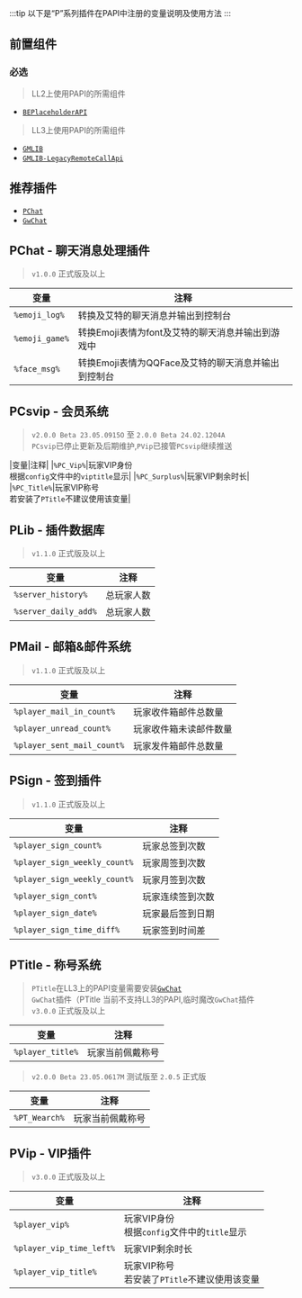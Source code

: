:::tip
以下是“P”系列插件在PAPI中注册的变量说明及使用方法
:::

## 前置组件
### 必选
> LL2上使用PAPI的所需组件 
- [`BEPlaceholderAPI`](https://www.minebbs.com/resources/beplaceholderapi.4181/) 
> LL3上使用PAPI的所需组件 
- [`GMLIB`](https://www.minebbs.com/resources/gmlib.6636/) 
- [`GMLIB-LegacyRemoteCallApi`](https://www.minebbs.com/resources/gmlib-legacyremotecallapi-gmlib-remotecallapi.7159/) 

## 推荐插件
- [`PChat`](https://www.minebbs.com/resources/pchat.6818/) 
- [`GwChat`](https://www.minebbs.com/threads/gwchat-papi.25536/) 


## PChat - 聊天消息处理插件 
> `v1.0.0` 正式版及以上

|变量|注释|
|---|---|
| `%emoji_log%` | 转换及艾特的聊天消息并输出到控制台 | 
| `%emoji_game%` | 转换Emoji表情为font及艾特的聊天消息并输出到游戏中 |
| `%face_msg%` | 转换Emoji表情为QQFace及艾特的聊天消息并输出到控制台 |


## PCsvip - 会员系统 
> `v2.0.0 Beta 23.05.0915O` 至 `2.0.0 Beta 24.02.1204A`  
> `PCsvip`已停止更新及后期维护,`PVip`已接管`PCsvip`继续推送 

|变量|注释|
|`%PC_Vip%`|玩家VIP身份<br>根据`config`文件中的`viptitle`显示|
|`%PC_Surplus%`|玩家VIP剩余时长|
|`%PC_Title%`|玩家VIP称号<br>若安装了`PTitle`不建议使用该变量|

## PLib - 插件数据库 
> `v1.1.0` 正式版及以上

|变量|注释|
|----|----|
|`%server_history%`|总玩家人数|
|`%server_daily_add%`|总玩家人数|


## PMail - 邮箱&邮件系统 
> `v1.1.0` 正式版及以上 

|变量|注释|
|---|---|
|`%player_mail_in_count%`|玩家收件箱邮件总数量|
|`%player_unread_count%`|玩家收件箱未读邮件数量|
|`%player_sent_mail_count%`|玩家发件箱邮件总数量|


## PSign - 签到插件 
> `v1.1.0` 正式版及以上 

|变量|注释|
|---|---|
|`%player_sign_count%`|玩家总签到次数|
|`%player_sign_weekly_count%`|玩家周签到次数|
|`%player_sign_weekly_count%`|玩家月签到次数|
|`%player_sign_cont%`|玩家连续签到次数|
|`%player_sign_date%`|玩家最后签到日期|
|`%player_sign_time_diff%`|玩家签到时间差|

## PTitle - 称号系统 
> `PTitle`在LL3上的PAPI变量需要安装[`GwChat`](https://www.minebbs.com/threads/gwchat-papi.25536/)   
> `GwChat`插件（PTitle 当前不支持LL3的PAPI,临时魔改`GwChat`插件   
> `v3.0.0` 正式版及以上

|变量|注释|
|---|---|
|`%player_title%`|玩家当前佩戴称号 

> `v2.0.0 Beta 23.05.0617M` 测试版至 `2.0.5` 正式版 

|变量|注释|
|---|---|
|`%PT_Wearch%`|玩家当前佩戴称号|


## PVip - VIP插件
> `v3.0.0` 正式版及以上 

|变量|注释|
|---|---|
|`%player_vip%`|玩家VIP身份<br>根据`config`文件中的`title`显示|
|`%player_vip_time_left%`|玩家VIP剩余时长|
|`%player_vip_title%`|玩家VIP称号<br>若安装了`PTitle`不建议使用该变量|